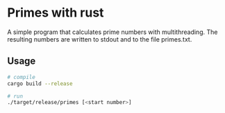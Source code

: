 # Primes with rust

A simple program that calculates prime numbers with multithreading. The resulting numbers are written to stdout and to the file primes.txt.

## Usage

```bash
# compile
cargo build --release

# run
./target/release/primes [<start number>]
```